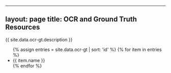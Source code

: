  ---
 layout: page
 title: OCR and Ground Truth Resources
 ---

{{ site.data.ocr-gt.description }}

<!--  Loop through the entries in site.data.ocr-gt and display them in a nice way here  -->
<ul> 
{% assign entries = site.data.ocr-gt | sort: 'id' %}
{% for item in entries %}
    <li>
        {{ item.name }}
    </li>
{% endfor %}
</ul> 
